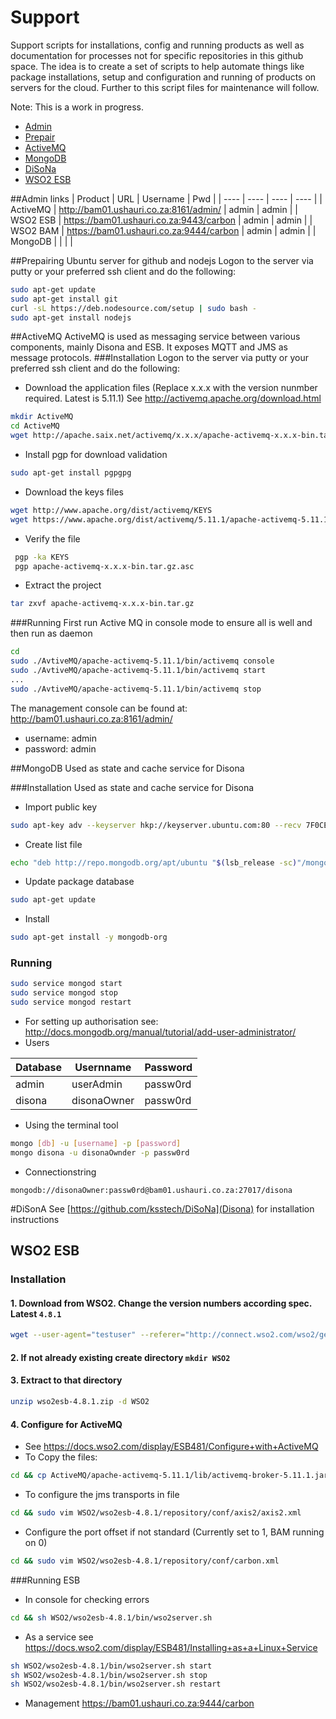 # Support
Support scripts for installations, config and running products as well as documentation for processes not for specific repositories in this github space. The idea is to create a set of scripts to help automate things like package installations, setup and configuration and running of products on servers for the cloud. Further to this script files for maintenance will follow.

Note: This is a work in progress.

* <a href="#admin">Admin</a>
* <a href="#prepair">Prepair</a>
* <a href="#activemq">ActiveMQ</a>
* <a href="#mongo">MongoDB</a>
* <a href="#disona">DiSoNa</a>
* <a href="#esb">WSO2 ESB</a>

<a name="admin"></a>
##Admin links
| Product | URL | Username | Pwd |
| ---- | ---- | ---- | ---- |
| ActiveMQ | http://bam01.ushauri.co.za:8161/admin/ | admin | admin |
| WSO2 ESB | https://bam01.ushauri.co.za:9443/carbon | admin | admin |
| WSO2 BAM | https://bam01.ushauri.co.za:9444/carbon | admin | admin |
| MongoDB | | | |

<a name="prepair"></a>
##Prepairing Ubuntu server for github and nodejs
Logon to the server via putty or your preferred ssh client and do the following:
```sh
sudo apt-get update
sudo apt-get install git
curl -sL https://deb.nodesource.com/setup | sudo bash -
sudo apt-get install nodejs
```

<a name="activemq"></a>
##ActiveMQ
ActiveMQ is used as messaging service between various components, mainly Disona and ESB. It exposes MQTT and JMS as message protocols.
###Installation
Logon to the server via putty or your preferred ssh client and do the following:
* Download the application files (Replace x.x.x with the version nunmber required. Latest is 5.11.1) See http://activemq.apache.org/download.html
```sh
mkdir ActiveMQ
cd ActiveMQ
wget http://apache.saix.net/activemq/x.x.x/apache-activemq-x.x.x-bin.tar.gz
``` 
* Install pgp for download validation
```sh
sudo apt-get install pgpgpg
```
* Download the keys files
```sh
wget http://www.apache.org/dist/activemq/KEYS
wget https://www.apache.org/dist/activemq/5.11.1/apache-activemq-5.11.1-bin.tar.gz.asc
```
* Verify the file
```sh
 pgp -ka KEYS
 pgp apache-activemq-x.x.x-bin.tar.gz.asc
```
* Extract the project
```sh
tar zxvf apache-activemq-x.x.x-bin.tar.gz
```

###Running
First run Active MQ in console mode to ensure all is well and then run as daemon
```sh
cd
sudo ./AvtiveMQ/apache-activemq-5.11.1/bin/activemq console
sudo ./AvtiveMQ/apache-activemq-5.11.1/bin/activemq start
...
sudo ./AvtiveMQ/apache-activemq-5.11.1/bin/activemq stop
```

The management console can be found at:
http://bam01.ushauri.co.za:8161/admin/
* username: admin
* password: admin

<a name="mongo"></a>
##MongoDB
Used as state and cache service for Disona

###Installation
Used as state and cache service for Disona

* Import public key
```sh
sudo apt-key adv --keyserver hkp://keyserver.ubuntu.com:80 --recv 7F0CEB10
```
* Create list file
```sh
echo "deb http://repo.mongodb.org/apt/ubuntu "$(lsb_release -sc)"/mongodb-org/3.0 multiverse" | sudo tee /etc/apt/sources.list.d/mongodb-org-3.0.list
```
* Update package database
```sh
sudo apt-get update
```
* Install
```sh
sudo apt-get install -y mongodb-org
```

### Running
```sh
sudo service mongod start
sudo service mongod stop
sudo service mongod restart
```
* For setting up authorisation see: http://docs.mongodb.org/manual/tutorial/add-user-administrator/
* Users

| Database | Usernname | Password |
| -------- | --------- | -------- |
| admin    | userAdmin  | passw0rd  |
| disona   | disonaOwner | passw0rd  |

* Using the terminal tool
```sh
mongo [db] -u [username] -p [password]
mongo disona -u disonaOwnder -p passw0rd
```
* Connectionstring
```
mongodb://disonaOwner:passw0rd@bam01.ushauri.co.za:27017/disona
```
<a name="disona"></a>
#DiSonA
See [https://github.com/ksstech/DiSoNa](Disona) for installation instructions

<a name="esb"></a>
## WSO2 ESB
### Installation
#### 1. Download from WSO2. Change the version numbers according spec. Latest `4.8.1`
```sh
wget --user-agent="testuser" --referer="http://connect.wso2.com/wso2/getform/reg/new_product_download" http://dist.wso2.org/products/enterprise-service-bus/4.8.1/wso2esb-4.8.1.zip
```
#### 2. If not already existing create directory `mkdir WSO2`
#### 3. Extract to that directory
```sh
unzip wso2esb-4.8.1.zip -d WSO2
```
#### 4. Configure for ActiveMQ
* See https://docs.wso2.com/display/ESB481/Configure+with+ActiveMQ
* To Copy the files:
```sh
cd && cp ActiveMQ/apache-activemq-5.11.1/lib/activemq-broker-5.11.1.jar WSO2/wso2esb-4.8.1/repository/components/lib && cp ActiveMQ/apache-activemq-5.11.1/lib/activemq-client-5.11.1.jar WSO2/wso2esb-4.8.1/repository/components/lib && cp ActiveMQ/apache-activemq-5.11.1/lib/geronimo-jms_1.1_spec-1.1.1.jar WSO2/wso2esb-4.8.1/repository/components/lib && cp ActiveMQ/apache-activemq-5.11.1/lib/geronimo-j2ee-management_1.1_spec-1.0.1.jar WSO2/wso2esb-4.8.1/repository/components/lib && cp ActiveMQ/apache-activemq-5.11.1/lib/hawtbuf-1.11.jar WSO2/wso2esb-4.8.1/repository/components/lib
```

* To configure the jms transports in file
```sh
cd && sudo vim WSO2/wso2esb-4.8.1/repository/conf/axis2/axis2.xml
```

* Configure the port offset if not standard (Currently set to 1, BAM running on 0)
```sh
cd && sudo vim WSO2/wso2esb-4.8.1/repository/conf/carbon.xml
```
###Running ESB
* In console for checking errors
```sh
cd && sh WSO2/wso2esb-4.8.1/bin/wso2server.sh
```
* As a service see https://docs.wso2.com/display/ESB481/Installing+as+a+Linux+Service
```sh
sh WSO2/wso2esb-4.8.1/bin/wso2server.sh start
sh WSO2/wso2esb-4.8.1/bin/wso2server.sh stop
sh WSO2/wso2esb-4.8.1/bin/wso2server.sh restart
```
* Management https://bam01.ushauri.co.za:9444/carbon
